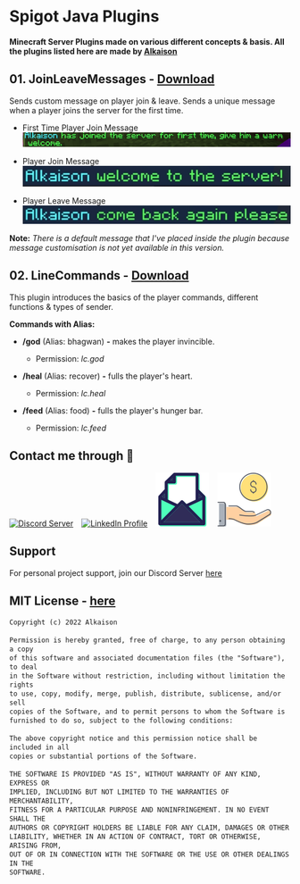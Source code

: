 
# Spigot Java Plugins

#### Minecraft Server Plugins made on various different concepts & basis. All the plugins listed here are made by [**Alkaison**](https://github.com/Alkaison "Alkaison")

## 01. JoinLeaveMessages - [Download](https://github.com/Alkaison/Spigot-Java-Plugins/blob/main/Downloads/JoinLeaveMessage-0.1.2.jar "JoinLeaveMessage v0.1.2")

 Sends custom message on player join & leave. Sends a unique message when a player joins the server for the first time.
 
- First Time Player Join Message
 ![First_Welcome_Messgae](https://github.com/Alkaison/Spigot-Java-Plugins/blob/main/Plugin-Images/First_Join_Welcome_Message.png)

- Player Join Message 
 ![Join_Message](https://github.com/Alkaison/Spigot-Java-Plugins/blob/main/Plugin-Images/Join_Message.jpg)

- Player Leave Message 
 ![Left_Message](https://github.com/Alkaison/Spigot-Java-Plugins/blob/main/Plugin-Images/Left_Message.jpg)

**Note:** *There is a default message that I've placed inside the plugin because message customisation is not yet available in this version.*

## 02. LineCommands - [Download](https://github.com/Alkaison/Spigot-Java-Plugins/blob/main/Downloads/LineCommands-0.1.6.jar "LineCommands v0.1.6")

This plugin introduces the basics of the player commands, different functions & types of sender.

**Commands with Alias:**

- **/god** (Alias: bhagwan) **-** makes the player invincible.
   - Permission: *lc.god*
   
- **/heal** (Alias: recover) **-** fulls the player's heart.
  - Permission: *lc.heal*
  
- **/feed** (Alias: food) **-** fulls the player's hunger bar.
  - Permission: *lc.feed*

## Contact me through 📨

[![Discord Server](https://github.com/gauravghongde/social-icons/blob/master/SVG/Color/Discord.svg)](https://discord.gg/dF4PHxbHpA)
&ensp;
[![LinkedIn Profile](https://github.com/gauravghongde/social-icons/blob/master/SVG/Color/LinkedIN.svg)](https://www.linkedin.com/in/alkaison)
&ensp;
[![MailID](https://github.com/Alkaison/GitBashDemo/blob/main/mail.svg)](mailto:505ganeshmourya@gmail.com)
&ensp;
[![Ko-Fi Profile](https://github.com/Alkaison/GitBashDemo/blob/main/donate.svg)](https://ko-fi.com/alkaison)

## Support

For personal project support, join our Discord Server [here](https://discord.gg/dF4PHpA "Byte Hub Discord")

## MIT License - [here](https://github.com/Alkaison/Spigot-Java-Plugins/blob/main/LICENSE "MIT License")

```
Copyright (c) 2022 Alkaison

Permission is hereby granted, free of charge, to any person obtaining a copy
of this software and associated documentation files (the "Software"), to deal
in the Software without restriction, including without limitation the rights
to use, copy, modify, merge, publish, distribute, sublicense, and/or sell
copies of the Software, and to permit persons to whom the Software is
furnished to do so, subject to the following conditions:

The above copyright notice and this permission notice shall be included in all
copies or substantial portions of the Software.

THE SOFTWARE IS PROVIDED "AS IS", WITHOUT WARRANTY OF ANY KIND, EXPRESS OR
IMPLIED, INCLUDING BUT NOT LIMITED TO THE WARRANTIES OF MERCHANTABILITY,
FITNESS FOR A PARTICULAR PURPOSE AND NONINFRINGEMENT. IN NO EVENT SHALL THE
AUTHORS OR COPYRIGHT HOLDERS BE LIABLE FOR ANY CLAIM, DAMAGES OR OTHER
LIABILITY, WHETHER IN AN ACTION OF CONTRACT, TORT OR OTHERWISE, ARISING FROM,
OUT OF OR IN CONNECTION WITH THE SOFTWARE OR THE USE OR OTHER DEALINGS IN THE
SOFTWARE.
```
